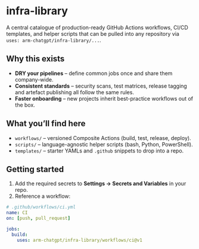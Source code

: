 # infra-library

A central catalogue of production-ready GitHub Actions workflows, CI/CD
templates, and helper scripts that can be pulled into any repository via
`uses: arm-chatgpt/infra-library/...`.

## Why this exists

* **DRY your pipelines** – define common jobs once and share them company-wide.
* **Consistent standards** – security scans, test matrices, release tagging and
  artefact publishing all follow the same rules.
* **Faster onboarding** – new projects inherit best-practice workflows out of
  the box.

## What you’ll find here

* `workflows/`   – versioned Composite Actions (build, test, release, deploy).  
* `scripts/`     – language-agnostic helper scripts (bash, Python, PowerShell).  
* `templates/`   – starter YAMLs and `.github` snippets to drop into a repo.  

## Getting started

1. Add the required secrets to **Settings → Secrets and Variables** in your repo.
2. Reference a workflow:

```yaml
# .github/workflows/ci.yml
name: CI
on: [push, pull_request]

jobs:
  build:
    uses: arm-chatgpt/infra-library/workflows/ci@v1
